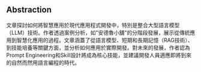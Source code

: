 ## Abstraction
文章探討如何將智慧應用於現代應用程式開發中，特別是整合大型語言模型（LLM）技術。作者透過案例分析，如"安德魯小舖"的分階段發展，展示從傳統應用到智慧化應用的過程。文章涵蓋了從語言模型、短期和長期記憶（RAG技術）、到技能培養等關鍵方面，並分析如何應用於實際開發。對未來的發展，作者認為Prompt Engineering和Skill設計將成為核心技能，並建議開發人員適應即將到來的自然而然用語言編程的時代。
